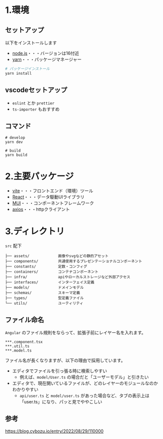 # 1.環境
## セットアップ

以下をインストールします

* [node.js](https://nodejs.org/ja/)・・・バージョンは16付近
* [yarn](https://yarnpkg.com/)・・・パッケージマネージャー

```bash
# パッケージインストール
yarn install
```

## vscodeセットアップ

* `eslint` とか `prettier`
* `ts-importer` もおすすめ

## コマンド

```
# develop
yarn dev

# build
yarn build
```

# 2.主要パッケージ

* [vite](https://ja.vitejs.dev/)・・・フロントエンド（環境）ツール
* [React](https://ja.reactjs.org/)・・・データ駆動UIライブラリ
* [MUI](https://mui.com/)・・・コンポーネントフレームワーク
* [axios](https://axios-http.com/)・・・httpクライアント


# 3.ディレクトリ

`src` 配下

```
├── assets/             画像やsvgなどの静的アセット
├── components/         共通使用するプレゼンテーショナルコンポーネント
├── constants/          定数・コンフィグ
├── containers/         コンテナコンポーネント
├── infra/              apiやローカルストレージなど外部アクセス
├── interfaces/         インターフェイス定義
├── models/             ドメインモデル
├── schemas/            スキーマ定義
├── types/              型定義ファイル
└── utils/              ユーティリティ
```

## ファイル命名
`Angular` のファイル規則をならって、拡張子前にレイヤー名を入れます。

```
***.component.tsx
***.util.ts
***.model.ts
```

ファイル名が長くなりますが、以下の理由で採用しています。

* エディタでファイルを引っ張る時に検索しやすい
  * 例えば、`model/User.ts` の場合だと「ユーザーモデル」と引きたい
* エディタで、現在開いているファイルが、どのレイヤーのモジュールなのかわかりやすい
  * `api/user.ts` と `model/user.ts` があった場合など、タブの表示上は「user.ts」になり、パッと見でややこしい


## 参考

https://blog.cybozu.io/entry/2022/08/29/110000
